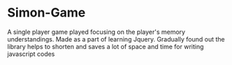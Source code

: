 # Simon-Game
A single player game played focusing on the player's memory understandings.
Made as a part of learning Jquery. Gradually found out the library helps to shorten and saves a lot of space and time for writing javascript codes
